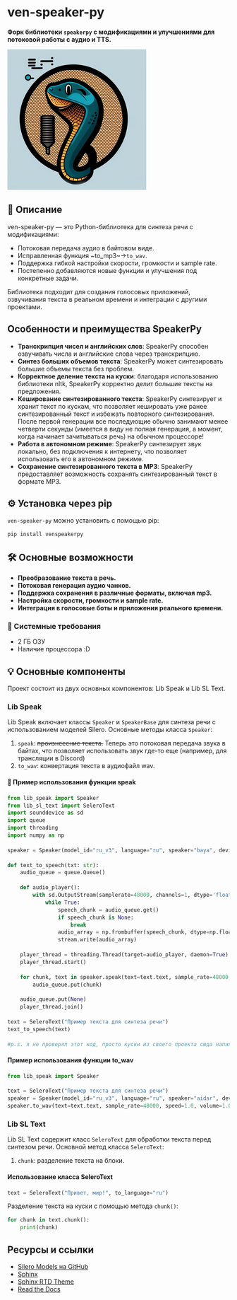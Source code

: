 # ven-speaker-py

**Форк библиотеки `speakerpy` с модификациями и улучшениями для потоковой работы с аудио и TTS.**

![logo](https://raw.githubusercontent.com/denisxab/speakerpy/main/docs/source/_static/logo315x318.png)


## 🔹 Описание

ven-speaker-py — это Python-библиотека для синтеза речи с модификациями:

- Потоковая передача аудио в байтовом виде.
- Исправленная функция ~to_mp3~->`to_wav`.
- Поддержка гибкой настройки скорости, громкости и sample rate.
- Постепенно добавляются новые функции и улучшения под конкретные задачи.

Библиотека подходит для создания голосовых приложений, озвучивания текста в реальном времени и интеграции с другими проектами.


## Особенности и преимущества SpeakerPy

- **Транскрипция чисел и английских слов**: SpeakerPy способен озвучивать числа и английские слова через транскрипцию.
- **Синтез больших объемов текста**: SpeakerPy может синтезировать большие объемы текста без проблем.
- **Корректное деление текста на куски**: благодаря использованию библиотеки nltk, SpeakerPy корректно делит большие тексты на предложения.
- **Кеширование синтезированного текста**: SpeakerPy синтезирует и хранит текст по кускам, что позволяет кешировать уже ранее синтезированный текст и избежать повторного синтезирования. После первой генерации все последующие обычно занимают менее четверти секунды (имеется в виду не полная генерация, а момент, когда начинает зачитываться речь) на обычном процессоре!
- **Работа в автономном режиме**: SpeakerPy синтезирует звук локально, без подключения к интернету, что позволяет использовать его в автономном режиме.
- **Сохранение синтезированного текста в MP3**: SpeakerPy предоставляет возможность сохранять синтезированный текст в формате MP3.

## ⚙️ Установка через pip

`ven-speaker-py` можно установить с помощью pip:

```bash
pip install venspeakerpy
```

## 🛠️ Основные возможности

- **Преобразование текста в речь.**
- **Потоковая генерация аудио чанков.**
- **Поддержка сохранения в различные форматы, включая mp3.**
- **Настройка скорости, громкости и sample rate.**
- **Интеграция в голосовые боты и приложения реального времени.**

### 🚀 Системные требования

- 2 ГБ ОЗУ
- Наличие процессора :D

## 💡 Основные компоненты

Проект состоит из двух основных компонентов: Lib Speak и Lib SL Text.

### Lib Speak

Lib Speak включает классы `Speaker` и `SpeakerBase` для синтеза речи с использованием моделей Silero. Основные методы класса `Speaker`:

1. `speak`: ~~произнесение текста.~~ Теперь это потоковая передача звука в байтах, что позволяет использовать звук где-то еще (например, для трансляции в Discord)
2. `to_wav`: конвертация текста в аудиофайл wav.

#### 📄 Пример использования функции speak

```python
from lib_speak import Speaker
from lib_sl_text import SeleroText
import sounddevice as sd
import queue
import threading
import numpy as np

speaker = Speaker(model_id="ru_v3", language="ru", speaker="baya", device="cpu")

def text_to_speech(txt: str):
    audio_queue = queue.Queue()

    def audio_player():
        with sd.OutputStream(samplerate=48000, channels=1, dtype='float32') as stream:
            while True:
                speech_chunk = audio_queue.get()
                if speech_chunk is None:
                    break
                audio_array = np.frombuffer(speech_chunk, dtype=np.float32)
                stream.write(audio_array)

    player_thread = threading.Thread(target=audio_player, daemon=True)
    player_thread.start()

    for chunk, text in speaker.speak(text=text.text, sample_rate=48000, speed=1.1, volume=0.7):
        audio_queue.put(chunk)

    audio_queue.put(None)
    player_thread.join()

text = SeleroText("Пример текста для синтеза речи")
text_to_speech(text)

#p.s. я не проверял этот код, просто куски из своего проекта сюда напихал в надежде, что у вас заработает, так что удачи.

```

#### Пример использования функции to_wav

```python
from lib_speak import Speaker

text = SeleroText("Пример текста для синтеза речи")
speaker = Speaker(model_id="ru_v3", language="ru", speaker="aidar", device="cpu")
speaker.to_wav(text=text.text, sample_rate=48000, speed=1.0, volume=1.0, name_text='output', audio_dir='output')
```

### Lib SL Text

Lib SL Text содержит класс `SeleroText` для обработки текста перед синтезом речи. Основной метод класса `SeleroText`:

1. `chunk`: разделение текста на блоки.

#### Использование класса SeleroText

```python
text = SeleroText("Привет, мир!", to_language="ru")
```

Разделение текста на куски с помощью метода `chunk()`:

```python
for chunk in text.chunk():
    print(chunk)
```

## Ресурсы и ссылки

- <a href="https://github.com/snakers4/silero-models/blob/master/models.yml" target="_new">Silero Models на GitHub</a>
- <a href="https://www.sphinx-doc.org/" target="_new">Sphinx</a>
- <a href="https://github.com/readthedocs/sphinx_rtd_theme" target="_new">Sphinx RTD Theme</a>
- <a href="https://readthedocs.org/" target="_new">Read the Docs</a>
